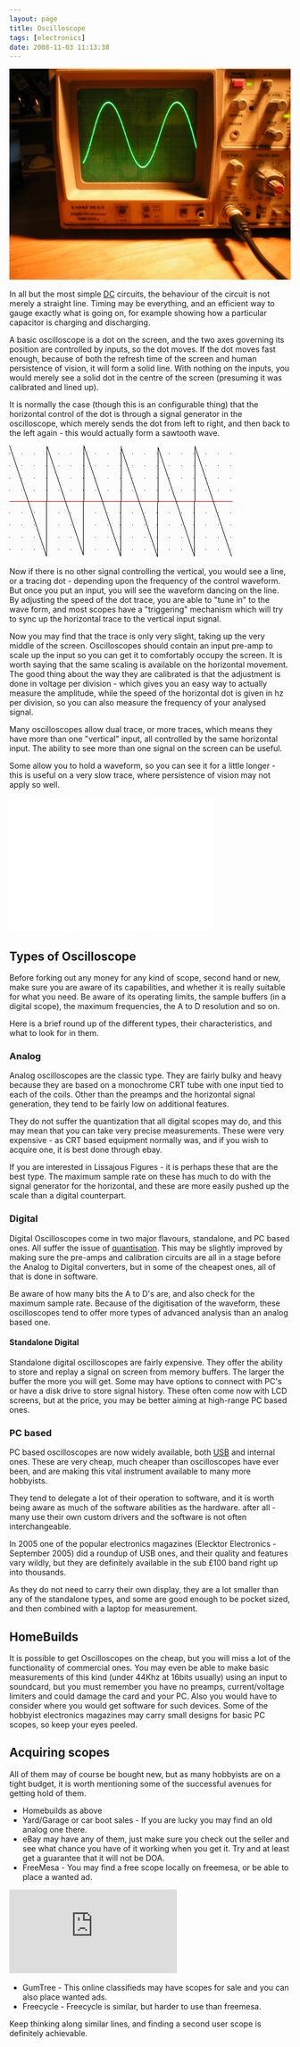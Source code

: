 ```yaml
---
layout: page
title: Oscilloscope
tags: [electronics]
date: 2008-11-03 11:13:38
---
```

![](/galleries/gallery-8-signal-generator-diode-bridge/315-full-wave.jpg)

In all but the most simple [DC](/wiki/direct_current.html "Direct Current") circuits, the behaviour of the circuit is not merely a straight line. Timing may be everything, and an efficient way to gauge exactly what is going on, for example showing how a particular capacitor is charging and discharging.

A basic oscilloscope is a dot on the screen, and the two axes governing its position are controlled by inputs, so the dot moves. If the dot moves fast enough, because of both the refresh time of the screen and human persistence of vision, it will form a solid line. With nothing on the inputs, you would merely see a solid dot in the centre of the screen (presuming it was calibrated and lined up).

It is normally the case (though this is an configurable thing) that the horizontal control of the dot is through a signal generator in the oscilloscope, which merely sends the dot from left to right, and then back to the left again - this would actually form a sawtooth wave.

![](/galleries/gallery-1-common-images/318-newtest.gif)

Now if there is no other signal controlling the vertical, you would see a line, or a tracing dot - depending upon the frequency of the control waveform. But once you put an input, you will see the waveform dancing on the line. By adjusting the speed of the dot trace, you are able to "tune in" to the wave form, and most scopes have a "triggering" mechanism which will try to sync up the horizontal trace to the vertical input signal.

Now you may find that the trace is only very slight, taking up the very middle of the screen. Oscilloscopes should contain an input pre-amp to scale up the input so you can get it to comfortably occupy the screen. It is worth saying that the same scaling is available on the horizontal movement. The good thing about the way they are calibrated is that the adjustment is done in voltage per division - which gives you an easy way to actually measure the amplitude, while the speed of the horizontal dot is given in hz per division, so you can also measure the frequency of your analysed signal.

Many oscilloscopes allow dual trace, or more traces, which means they have more than one "vertical" input, all controlled by the same horizontal input. The ability to see more than one signal on the screen can be useful.

Some allow you to hold a waveform, so you can see it for a little longer - this is useful on a very slow trace, where persistence of vision may not apply so well.

<iframe style="width:120px;height:240px;" marginwidth="0" marginheight="0" scrolling="no" frameborder="0" src="//ws-eu.amazon-adsystem.com/widgets/q?ServiceVersion=20070822&OneJS=1&Operation=GetAdHtml&MarketPlace=GB&source=ss&ref=as_ss_li_til&ad_type=product_link&tracking_id=orionrobots-21&language=en_GB&marketplace=amazon&region=GB&placement=B07XBL4BTL&asins=B07XBL4BTL&linkId=02a40c7b024853f9be695d9869544bb1&show_border=true&link_opens_in_new_window=true"></iframe>
<iframe style="width:120px;height:240px;" marginwidth="0" marginheight="0" scrolling="no" frameborder="0" src="//ws-eu.amazon-adsystem.com/widgets/q?ServiceVersion=20070822&OneJS=1&Operation=GetAdHtml&MarketPlace=GB&source=ss&ref=as_ss_li_til&ad_type=product_link&tracking_id=orionrobots-21&language=en_GB&marketplace=amazon&region=GB&placement=B0833X3RFK&asins=B0833X3RFK&linkId=58425c294144d37e3ebf27bdcea16295&show_border=true&link_opens_in_new_window=true"></iframe>
<iframe style="width:120px;height:240px;" marginwidth="0" marginheight="0" scrolling="no" frameborder="0" src="//ws-eu.amazon-adsystem.com/widgets/q?ServiceVersion=20070822&OneJS=1&Operation=GetAdHtml&MarketPlace=GB&source=ss&ref=as_ss_li_til&ad_type=product_link&tracking_id=orionrobots-21&language=en_GB&marketplace=amazon&region=GB&placement=B06XZML6RD&asins=B06XZML6RD&linkId=f1107f6fb688124aeffcdfb7324e8c46&show_border=true&link_opens_in_new_window=true"></iframe>

## Types of Oscilloscope

Before forking out any money for any kind of scope, second hand or new, make sure you are aware of its capabilities, and whether it is really suitable for what you need. Be aware of its operating limits, the sample buffers (in a digital scope), the maximum frequencies, the A to D resolution and so on.

Here is a brief round up of the different types, their characteristics, and what to look for in them.

### Analog

Analog oscilloscopes are the classic type. They are fairly bulky and heavy because they are based on a monochrome CRT tube with one input tied to each of the coils. Other than the preamps and the horizontal signal generation, they tend to be fairly low on additional features.

They do not suffer the quantization that all digital scopes may do, and this may mean that you can take very precise measurements. These were very expensive - as CRT based equipment normally was, and if you wish to acquire one, it is best done through ebay.

If you are interested in Lissajous Figures - it is perhaps these that are the best type. The maximum sample rate on these has much to do with the signal generator for the horizontal, and these are more easily pushed up the scale than a digital counterpart.

### Digital

Digital Oscilloscopes come in two major flavours, standalone, and PC based ones. All suffer the issue of [quantisation](/wiki/quantisation.html "Digital signal degradation"). This may be slightly improved by making sure the pre-amps and calibration circuits are all in a stage before the Analog to Digital converters, but in some of the cheapest ones, all of that is done in software.

Be aware of how many bits the A to D's are, and also check for the maximum sample rate. Because of the digitisation of the waveform, these oscilloscopes tend to offer more types of advanced analysis than an analog based one.

#### Standalone Digital

Standalone digital oscilloscopes are fairly expensive. They offer the ability to store and replay a signal on screen from memory buffers. The larger the buffer the more you will get. Some may have options to connect with PC's or have a disk drive to store signal history. These often come now with LCD screens, but at the price, you may be better aiming at high-range PC based ones.

### PC based

PC based oscilloscopes are now widely available, both [USB](/wiki/universal_serial_bus "Universal Serial Bus") and internal ones. These are very cheap, much cheaper than oscilloscopes have ever been, and are making this vital instrument available to many more hobbyists.

They tend to delegate a lot of their operation to software, and it is worth being aware as much of the software abilities as the hardware. after all - many use their own custom drivers and the software is not often interchangeable.

In 2005 one of the popular electronics magazines (Elecktor Electronics - September 2005) did a roundup of USB ones, and their quality and features vary wildly, but they are definitely available in the sub £100 band right up into thousands.

As they do not need to carry their own display, they are a lot smaller than any of the standalone types, and some are good enough to be pocket sized, and then combined with a laptop for measurement.

## HomeBuilds

It is possible to get Oscilloscopes on the cheap, but you will miss a lot of the functionality of commercial ones. You may even be able to make basic measurements of this kind (under 44Khz at 16bits usually) using an input to soundcard, but you must remember you have no preamps, current/voltage limiters and could damage the card and your PC. Also you would have to consider where you would get software for such devices. Some of the hobbyist electronics magazines may carry small designs for basic PC scopes, so keep your eyes peeled.

## Acquiring scopes

All of them may of course be bought new, but as many hobbyists are on a tight budget, it is worth mentioning some of the successful avenues for getting hold of them.

- Homebuilds as above
- Yard/Garage or car boot sales - If you are lucky you may find an old analog one there.
- eBay may have any of them, just make sure you check out the seller and see what chance you have of it working when you get it. Try and at least get a guarantee that it will not be DOA.
- FreeMesa - You may find a free scope locally on freemesa, or be able to place a wanted ad.

[![](http://www.freemesa.org/img.php?b=3&p=146)](http://www.FreeMesa.org/?a=21&p=146&b=3)

- GumTree - This online classifieds may have scopes for sale and you can also place wanted ads.
- Freecycle - Freecycle is similar, but harder to use than freemesa.

Keep thinking along similar lines, and finding a second user scope is definitely achievable.
